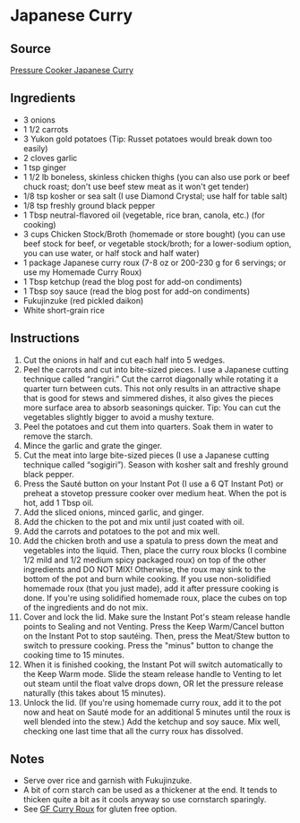# Japanese Curry

## Source
[Pressure Cooker Japanese Curry](https://www.justonecookbook.com/pressure-cooker-japanese-curry/)

## Ingredients
- 3 onions
- 1 1/2 carrots
- 3 Yukon gold potatoes (Tip: Russet potatoes would break down too easily)
- 2 cloves garlic
- 1 tsp ginger
- 1 1/2 lb boneless, skinless chicken thighs (you can also use pork or beef chuck roast; don't use beef stew meat as it won't get tender)
- 1/8 tsp kosher or sea salt (I use Diamond Crystal; use half for table salt)
- 1/8 tsp freshly ground black pepper
- 1 Tbsp neutral-flavored oil (vegetable, rice bran, canola, etc.) (for cooking)
- 3 cups Chicken Stock/Broth (homemade or store bought) (you can use beef stock for beef, or vegetable stock/broth; for a lower-sodium option, you can use water, or half stock and half water)
- 1 package Japanese curry roux (7-8 oz or 200-230 g for 6 servings; or use my Homemade Curry Roux)
- 1 Tbsp ketchup (read the blog post for add-on condiments)
- 1 Tbsp soy sauce (read the blog post for add-on condiments)
- Fukujinzuke (red pickled daikon)
- White short-grain rice

## Instructions
1. Cut the onions in half and cut each half into 5 wedges.
2. Peel the carrots and cut into bite-sized pieces. I use a Japanese cutting technique called “rangiri.” Cut the carrot diagonally while rotating it a quarter turn between cuts. This not only results in an attractive shape that is good for stews and simmered dishes, it also gives the pieces more surface area to absorb seasonings quicker. Tip: You can cut the vegetables slightly bigger to avoid a mushy texture.
3. Peel the potatoes and cut them into quarters. Soak them in water to remove the starch.
4. Mince the garlic and grate the ginger.
5. Cut the meat into large bite-sized pieces (I use a Japanese cutting technique called “sogigiri”). Season with kosher salt and freshly ground black pepper.
6. Press the Sauté button on your Instant Pot (I use a 6 QT Instant Pot) or preheat a stovetop pressure cooker over medium heat. When the pot is hot, add 1 Tbsp oil.
7. Add the sliced onions, minced garlic, and ginger.
8. Add the chicken to the pot and mix until just coated with oil.
9. Add the carrots and potatoes to the pot and mix well.
10. Add the chicken broth and use a spatula to press down the meat and vegetables into the liquid. Then, place the curry roux blocks (I combine 1/2 mild and 1/2 medium spicy packaged roux) on top of the other ingredients and DO NOT MIX! Otherwise, the roux may sink to the bottom of the pot and burn while cooking. If you use non-solidified homemade roux (that you just made), add it after pressure cooking is done. If you're using solidified homemade roux, place the cubes on top of the ingredients and do not mix.
11. Cover and lock the lid. Make sure the Instant Pot's steam release handle points to Sealing and not Venting. Press the Keep Warm/Cancel button on the Instant Pot to stop sautéing. Then, press the Meat/Stew button to switch to pressure cooking. Press the "minus" button to change the cooking time to 15 minutes.
12. When it is finished cooking, the Instant Pot will switch automatically to the Keep Warm mode. Slide the steam release handle to Venting to let out steam until the float valve drops down, OR let the pressure release naturally (this takes about 15 minutes).
13. Unlock the lid. (If you're using homemade curry roux, add it to the pot now and heat on Sauté mode for an additional 5 minutes until the roux is well blended into the stew.) Add the ketchup and soy sauce. Mix well, checking one last time that all the curry roux has dissolved.

## Notes
- Serve over rice and garnish with Fukujinzuke.
- A bit of corn starch can be used as a thickener at the end. It tends to thicken quite a bit as it cools anyway so use cornstarch sparingly.
- See [GF Curry Roux](gf-curry-roux.md) for gluten free option.
